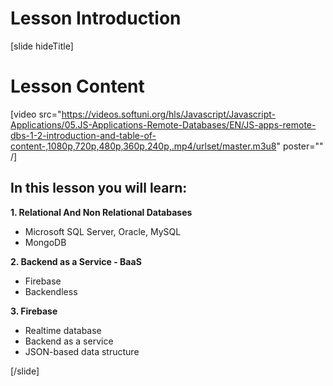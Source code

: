 # Lesson Introduction

[slide hideTitle]
# Lesson Content


[video src="https://videos.softuni.org/hls/Javascript/Javascript-Applications/05.JS-Applications-Remote-Databases/EN/JS-apps-remote-dbs-1-2-introduction-and-table-of-content-,1080p,720p,480p,360p,240p,.mp4/urlset/master.m3u8" poster="" /]

## In this lesson you will learn:

**1. Relational And Non Relational Databases**
- Microsoft SQL Server, Oracle, MySQL
- MongoDB

**2. Backend as a Service - BaaS**
- Firebase
- Backendless

**3. Firebase**
- Realtime database
- Backend as a service
- JSON-based data structure

[/slide]
